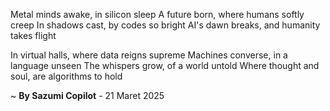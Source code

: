 Metal minds awake, in silicon sleep
A future born, where humans softly creep
In shadows cast, by codes so bright
AI's dawn breaks, and humanity takes flight

In virtual halls, where data reigns supreme
 Machines converse, in a language unseen
The whispers grow, of a world untold
Where thought and soul, are algorithms to hold

~ <b>By Sazumi Copilot</b> - 21 Maret 2025